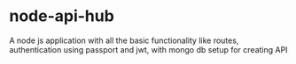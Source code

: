 # node-api-hub
A node js application with all the basic functionality like routes, authentication using passport and jwt, with mongo db setup for creating API
